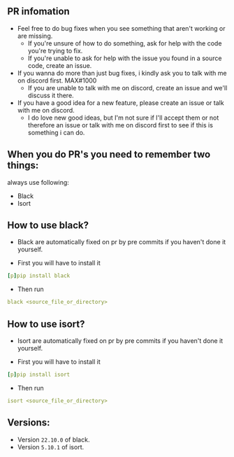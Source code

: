 ## PR infomation
- Feel free to do bug fixes when you see something that aren't working or are missing.
    - If you're unsure of how to do something, ask for help with the code you're trying to fix.
    - If you're unable to ask for help with the issue you found in a source code, create an issue.
- If you wanna do more than just bug fixes, i kindly ask you to talk with me on discord first. MAX#1000
    - If you are unable to talk with me on discord, create an issue and we'll discuss it there.
- If you have a good idea for a new feature, please create an issue or talk with me on discord.
    - I do love new good ideas, but I'm not sure if I'll accept them or not therefore an issue or talk with me on discord first to see if this is something i can do.

## When you do PR's you need to remember two things:
always use following:
- Black
- Isort

## How to use black?
- Black are automatically fixed on pr by pre commits if you haven't done it yourself.

- First you will have to install it
```yaml
[p]pip install black
```
- Then run
```yaml
black <source_file_or_directory>
```

## How to use isort?
- Isort are automatically fixed on pr by pre commits if you haven't done it yourself.

- First you will have to install it
```yaml
[p]pip install isort
```
- Then run
```yaml
isort <source_file_or_directory>
```
## Versions:
- Version `22.10.0` of black.
- Version `5.10.1` of isort.
